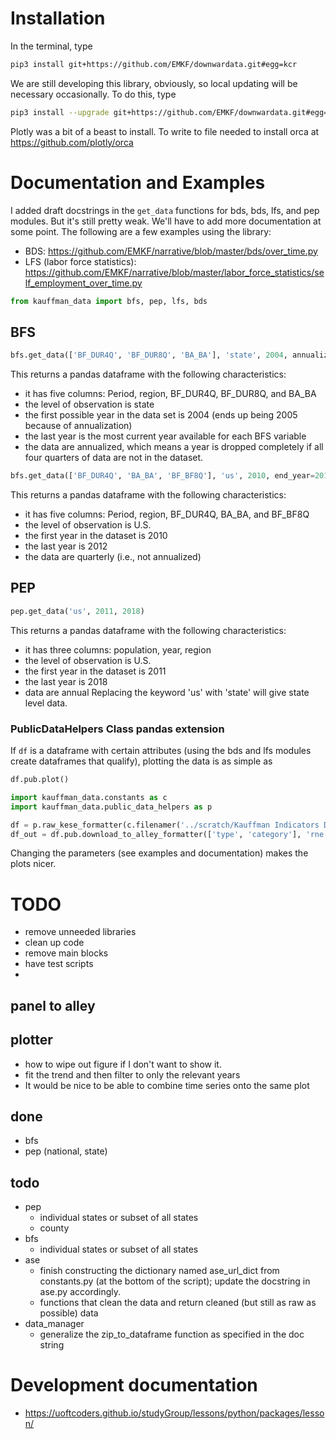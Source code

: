 # Installation
In the terminal, type
```bash
pip3 install git+https://github.com/EMKF/downwardata.git#egg=kcr
```
We are still developing this library, obviously, so local updating will be necessary occasionally. To do this, type
```bash
pip3 install --upgrade git+https://github.com/EMKF/downwardata.git#egg=kcr
```

Plotly was a bit of a beast to install. To write to file needed to install orca at https://github.com/plotly/orca


# Documentation and Examples
I added draft docstrings in the ```get_data``` functions for bds, bds, lfs, and pep modules.
But it's still pretty weak. We'll have to add more documentation at some point. 
The following are a few examples using the library: 
* BDS: https://github.com/EMKF/narrative/blob/master/bds/over_time.py
* LFS (labor force statistics): https://github.com/EMKF/narrative/blob/master/labor_force_statistics/self_employment_over_time.py

```python
from kauffman_data import bfs, pep, lfs, bds
```
## BFS
```python
bfs.get_data(['BF_DUR4Q', 'BF_DUR8Q', 'BA_BA'], 'state', 2004, annualize=True)
```
This returns a pandas dataframe with the following characteristics:
* it has five columns: Period, region, BF_DUR4Q, BF_DUR8Q, and BA_BA
* the level of observation is state
* the first possible year in the data set is 2004 (ends up being 2005 because of annualization)
* the last year is the most current year available for each BFS variable
* the data are annualized, which means a year is dropped completely if all four quarters of data are not in the dataset. 

```python
bfs.get_data(['BF_DUR4Q', 'BA_BA', 'BF_BF8Q'], 'us', 2010, end_year=2012, annualize=False)
```
This returns a pandas dataframe with the following characteristics:
* it has five columns: Period, region, BF_DUR4Q, BA_BA, and BF_BF8Q
* the level of observation is U.S.
* the first year in the dataset is 2010
* the last year is 2012
* the data are quarterly (i.e., not annualized) 

## PEP
```python
pep.get_data('us', 2011, 2018)
```
This returns a pandas dataframe with the following characteristics:
* it has three columns: population, year, region
* the level of observation is U.S.
* the first year in the dataset is 2011
* the last year is 2018
* data are annual
Replacing the keyword 'us' with 'state' will give state level data. 


### PublicDataHelpers Class pandas extension
If ```df``` is a dataframe with certain attributes (using the bds and lfs modules create dataframes that qualify), 
plotting the data is as simple as  
```python
df.pub.plot()
```

```python
import kauffman_data.constants as c
import kauffman_data.public_data_helpers as p

df = p.raw_kese_formatter(c.filenamer('../scratch/Kauffman Indicators Data State 1996_2019_v3.xlsx'), c.filenamer('../scratch/Kauffman Indicators Data National 1996_2019_v3.xlsx'))
df_out = df.pub.download_to_alley_formatter(['type', 'category'], 'rne')

```
Changing the parameters (see examples and documentation) makes the plots nicer.


# TODO
* remove unneeded libraries
* clean up code
* remove main blocks
* have test scripts
* 


## panel to alley

## plotter
* how to wipe out figure if I don't want to show it.
* fit the trend and then filter to only the relevant years
* It would be nice to be able to combine time series onto the same plot

## done
* bfs
* pep (national, state)

## todo
* pep
    * individual states or subset of all states
    * county
* bfs
    * individual states or subset of all states
* ase
    * finish constructing the dictionary named ase_url_dict from constants.py (at the bottom of the script); update the docstring in ase.py accordingly.
    * functions that clean the data and return cleaned (but still as raw as possible) data
* data_manager
    * generalize the zip_to_dataframe function as specified in the doc string
   
# Development documentation
* https://uoftcoders.github.io/studyGroup/lessons/python/packages/lesson/
